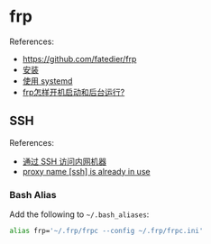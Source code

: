 # frp

References:

- https://github.com/fatedier/frp
- [安装](https://gofrp.org/docs/setup/)
- [使用 systemd](https://gofrp.org/docs/setup/systemd/)
- [frp怎样开机启动和后台运行?](https://github.com/fatedier/frp/issues/176)

## SSH

References:

- [通过 SSH 访问内网机器](https://gofrp.org/docs/examples/ssh/)
- [proxy name [ssh] is already in use](https://github.com/fatedier/frp/issues/458#issuecomment-711144139)

### Bash Alias

Add the following to `~/.bash_aliases`:

```bash
alias frp='~/.frp/frpc --config ~/.frp/frpc.ini'
```
